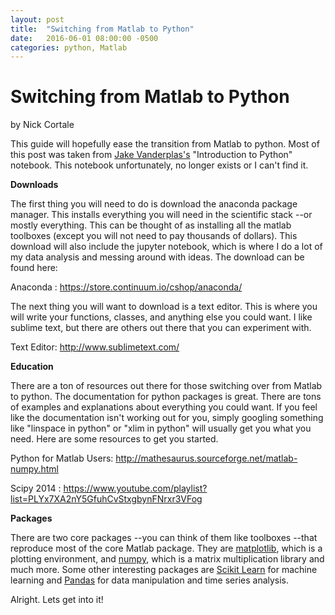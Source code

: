 ```yaml
---
layout: post
title:  "Switching from Matlab to Python"
date:   2016-06-01 08:00:00 -0500
categories: python, Matlab
---
```



# Switching from Matlab to Python
by Nick Cortale

This guide will hopefully ease the transition from Matlab to python. Most of this post was taken from [Jake Vanderplas's][jvdp] "Introduction to Python" notebook. This notebook unfortunately, no longer exists or I can't find it.

**Downloads**

The first thing you will need to do is download the anaconda package manager. This installs everything you will need in the scientific stack --or mostly everything. This can be thought of as installing all the matlab toolboxes (except you will not need to pay thousands of dollars). This download will also include the jupyter notebook, which is where I do a lot of my data analysis and messing around with ideas. The download can be found here:

Anaconda : https://store.continuum.io/cshop/anaconda/

The next thing you will want to download is a text editor. This is where you will write your functions, classes, and anything else you could want. I like sublime text, but there are others out there that you can experiment with.

Text Editor: http://www.sublimetext.com/


**Education**

There are a ton of resources out there for those switching over from Matlab to python. The documentation for python packages is great. There are tons of examples and explanations about everything you could want. If you feel like the documentation isn't working out for you, simply googling something like "linspace in python" or "xlim in python" will usually get you what you need. Here are some resources to get you started.

Python for Matlab Users: http://mathesaurus.sourceforge.net/matlab-numpy.html

Scipy 2014 : https://www.youtube.com/playlist?list=PLYx7XA2nY5GfuhCvStxgbynFNrxr3VFog

**Packages**

There are two core packages --you can think of them like toolboxes --that reproduce most of the core Matlab package. They are [matplotlib][matplotlib], which is a plotting environment, and [numpy][numpy], which is a matrix multiplication library and much more. Some other interesting packages are [Scikit Learn][sklearn] for machine learning and [Pandas][pandas] for data manipulation and time series analysis.

[jvdp]: http://staff.washington.edu/jakevdp/
[Matplotlib]:http://matplotlib.org/

[Numpy]: http://www.numpy.org/

[sklearn]: http://scikit-learn.org/stable/

[pandas]: http://pandas.pydata.org/

Alright. Lets get into it!

